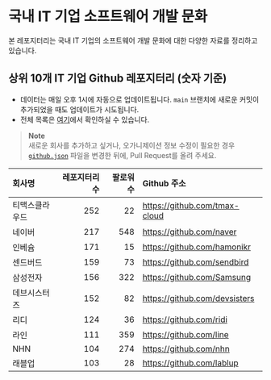 # 국내 IT 기업 소프트웨어 개발 문화
본 레포지터리는 국내 IT 기업의 소프트웨어 개발 문화에 대한 다양한 자료를 정리하고 있습니다.

## 상위 10개 IT 기업 Github 레포지터리 (숫자 기준)

- 데이터는 매일 오후 1시에 자동으로 업데이트됩니다. `main` 브랜치에 새로운 커밋이 추가되었을 때도 업데이트가 시도됩니다.
- 전체 목록은 [여기](./github.md)에서 확인하실 수 있습니다.

> **Note**<br />
> 새로운 회사를 추가하고 싶거나, 오가니제이션 정보 수정이 필요한 경우 [`github.json`](./github.json) 파일을 변경한 뒤에, Pull Request를 올려 주세요.

<!-- MARKDOWN_TABLE(GITHUB): START -->

| **회사명** | **레포지터리 수** | **팔로워 수** | **Github 주소** |
|:---|---:|---:|:---|
| 티맥스클라우드 | 252 | 22 | https://github.com/tmax-cloud |
| 네이버 | 217 | 548 | https://github.com/naver |
| 인베슘 | 171 | 15 | https://github.com/hamonikr |
| 센드버드 | 159 | 73 | https://github.com/sendbird |
| 삼성전자 | 156 | 322 | https://github.com/Samsung |
| 데브시스터즈 | 152 | 82 | https://github.com/devsisters |
| 리디 | 124 | 36 | https://github.com/ridi |
| 라인 | 111 | 359 | https://github.com/line |
| NHN | 104 | 274 | https://github.com/nhn |
| 래블업 | 103 | 28 | https://github.com/lablup |

<!-- MARKDOWN_TABLE(GITHUB): END -->
